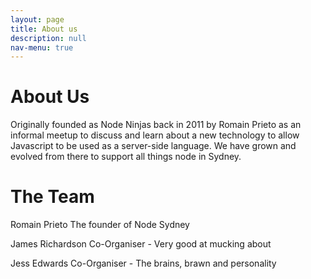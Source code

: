 ```yaml
---
layout: page
title: About us
description: null
nav-menu: true
---
```



# About Us

Originally founded as Node Ninjas back in 2011 by Romain Prieto as an informal meetup to discuss and learn about a new technology to
allow Javascript to be used as a server-side language. We have grown and evolved from there to support all things node in Sydney. 

# The Team

Romain Prieto
The founder of Node Sydney

James Richardson
Co-Organiser - Very good at mucking about

Jess Edwards
Co-Organiser - The brains, brawn and personality
